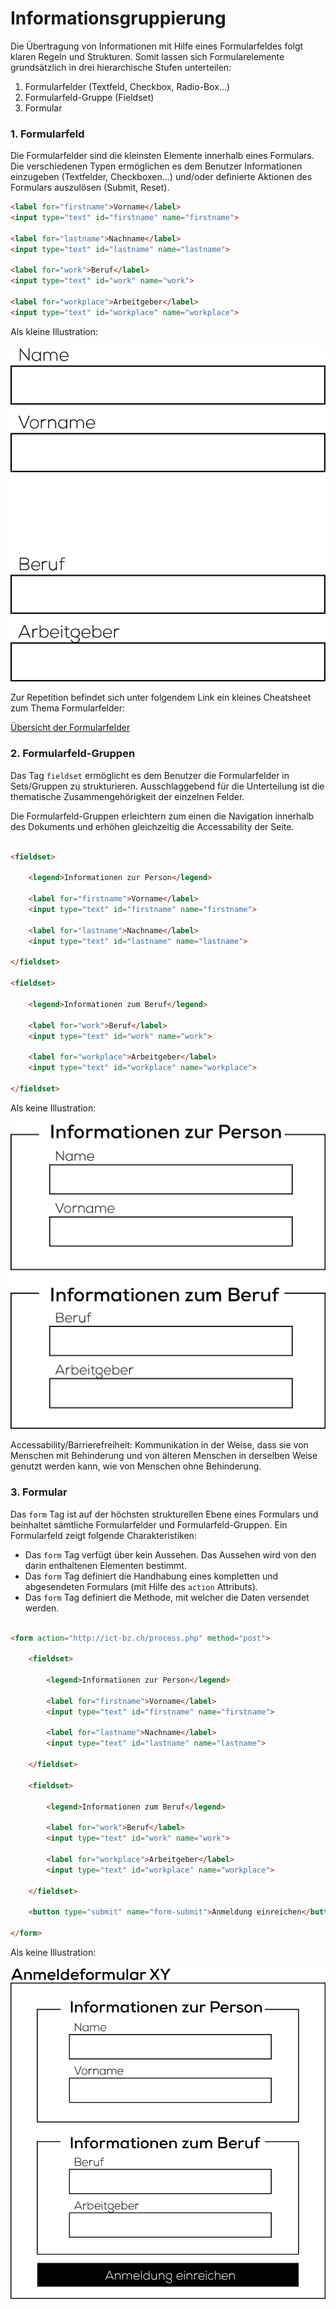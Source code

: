 # Informationsgruppierung

Die Übertragung von Informationen mit Hilfe eines Formularfeldes folgt klaren Regeln und Strukturen. Somit lassen sich Formularelemente grundsätzlich in drei hierarchische Stufen unterteilen:

1. Formularfelder (Textfeld, Checkbox, Radio-Box...)
2. Formularfeld-Gruppe (Fieldset)
3. Formular

### 1. Formularfeld

Die Formularfelder sind die kleinsten Elemente innerhalb eines Formulars. Die verschiedenen Typen ermöglichen es dem Benutzer Informationen einzugeben (Textfelder, Checkboxen...) und/oder definierte Aktionen des Formulars auszulösen (Submit, Reset).

```html
<label for="firstname">Vorname</label>
<input type="text" id="firstname" name="firstname">

<label for="lastname">Nachname</label>
<input type="text" id="lastname" name="lastname">

<label for="work">Beruf</label>
<input type="text" id="work" name="work">

<label for="workplace">Arbeitgeber</label>
<input type="text" id="workplace" name="workplace">
```

Als kleine Illustration:

![Formularfelder](src/Formularfelder.jpg)


Zur Repetition befindet sich unter folgendem Link ein kleines Cheatsheet zum Thema Formularfelder:

[Übersicht der Formularfelder](http://www.offlinegmbh.ch/vfi/formulare.html)

### 2. Formularfeld-Gruppen

Das Tag `fieldset` ermöglicht es dem Benutzer die Formularfelder in Sets/Gruppen zu strukturieren. Ausschlaggebend für die Unterteilung ist die thematische Zusammengehörigkeit der einzelnen Felder.

Die Formularfeld-Gruppen erleichtern zum einen die Navigation innerhalb des Dokuments und erhöhen gleichzeitig die Accessability der Seite.

```html

<fieldset>

    <legend>Informationen zur Person</legend>

    <label for="firstname">Vorname</label>
    <input type="text" id="firstname" name="firstname">

    <label for="lastname">Nachname</label>
    <input type="text" id="lastname" name="lastname">

</fieldset>

<fieldset>

    <legend>Informationen zum Beruf</legend>
        
    <label for="work">Beruf</label>
    <input type="text" id="work" name="work">

    <label for="workplace">Arbeitgeber</label>
    <input type="text" id="workplace" name="workplace">

</fieldset>

```

Als keine Illustration:

![Formularfelder](src/Fieldset.jpg)

Accessability/Barrierefreiheit: Kommunikation in der Weise, dass sie von Menschen mit Behinderung und von älteren Menschen in derselben Weise genutzt werden kann, wie von Menschen ohne Behinderung.

### 3. Formular

Das `form` Tag ist auf der höchsten strukturellen Ebene eines Formulars und beinhaltet sämtliche Formularfelder und Formularfeld-Gruppen. Ein Formularfeld zeigt folgende Charakteristiken:

* Das `form` Tag verfügt über kein Aussehen. Das Aussehen wird von den darin enthaltenen Elementen bestimmt.
* Das `form` Tag definiert die Handhabung eines kompletten und abgesendeten Formulars (mit Hilfe des `action` Attributs).
* Das `form` Tag definiert die Methode, mit welcher die Daten versendet werden.


```html

<form action="http://ict-bz.ch/process.php" method="post">

    <fieldset>
        
        <legend>Informationen zur Person</legend>

        <label for="firstname">Vorname</label>
        <input type="text" id="firstname" name="firstname">

        <label for="lastname">Nachname</label>
        <input type="text" id="lastname" name="lastname">

    </fieldset>

    <fieldset>

        <legend>Informationen zum Beruf</legend>
            
        <label for="work">Beruf</label>
        <input type="text" id="work" name="work">

        <label for="workplace">Arbeitgeber</label>
        <input type="text" id="workplace" name="workplace">

    </fieldset>

    <button type="submit" name="form-submit">Anmeldung einreichen</button>

</form>

```


Als keine Illustration:

![Formularfelder](src/Form.jpg)

